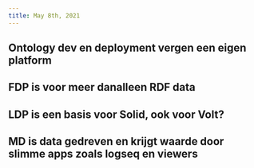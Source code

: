 ```yaml
---
title: May 8th, 2021
---
```


## Ontology dev en deployment vergen een eigen platform
## FDP is voor meer danalleen RDF data
## LDP is een basis voor Solid, ook voor Volt?
## MD is data gedreven en krijgt waarde door slimme apps zoals logseq en viewers
##
